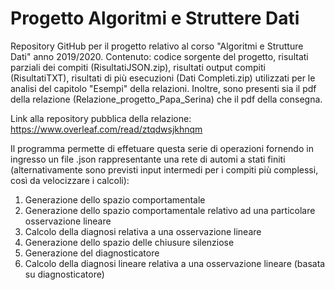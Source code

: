 # Progetto Algoritmi e Struttere Dati
Repository GitHub per il progetto relativo al corso "Algoritmi e Strutture Dati" anno 2019/2020.
Contenuto: codice sorgente del progetto, risultati parziali dei compiti (RisultatiJSON.zip), risultati output compiti (RisultatiTXT), risultati di più esecuzioni (Dati Completi.zip) utilizzati per le analisi del capitolo "Esempi" della relazioni.
Inoltre, sono presenti sia il pdf della relazione (Relazione_progetto_Papa_Serina) che il pdf della consegna.

Link alla repository pubblica della relazione: https://www.overleaf.com/read/ztqdwsjkhnqm

Il programma permette di effetuare questa serie di operazioni fornendo in ingresso un file .json rappresentante una rete di automi a stati finiti (alternativamente sono previsti input intermedi per i compiti più complessi, così da velocizzare i calcoli):
1. Generazione dello spazio comportamentale
2. Generazione dello spazio comportamentale relativo ad una particolare osservazione lineare
3. Calcolo della diagnosi relativa a una osservazione lineare
4. Generazione dello spazio delle chiusure silenziose
5. Generazione del diagnosticatore
6. Calcolo della diagnosi lineare relativa a una osservazione lineare (basata su diagnosticatore)


